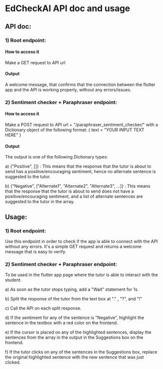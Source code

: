 # EdCheckAI API doc and usage

## API doc:

### 1) Root endpoint:

#### How to access it

Make a GET request to API url

#### Output

A welcome message, that confirms that the connection between the flutter app and the API is working properly, without any errors/issues.


### 2) Sentiment checker + Paraphraser endpoint:

#### How to access it

Make a POST request to API url + "/paraphraser_sentiment_checker/" with a Dictionary object of the following format:
{
text = "YOUR INPUT TEXT HERE"
}

#### Output

The output is one of the following Dictionary types:

a) {"Positive", []} : This means that the response that the tutor is about to send has a positive/encouraging sentiment, hence no alternate sentence is suggested to the tutor.


b) {"Negative", ["Alternate1", "Alternate2", "Alternate3", ...]} : This means that the response that the tutor is about to send does not have a positive/encouraging sentiment, and a list of alternate sentences are suggested to the tutor in the array.



## Usage:

### 1) Root endpoint:

Use this endpoint in order to check if the app is able to connect with the API without any errors. It's a simple GET request and returns a welcome message that is easy to verify.


### 2) Sentiment checker + Paraphraser endpoint:

To be used in the flutter app page where the tutor is able to interact with the student.

a) As soon as the tutor stops typing, add a "Wait" statement for 1s.

b) Split the response of the tutor from the text box at "." , "?", and "!"

c) Call the API on each split response.

d) If the sentiment for any of the sentence is "Negative", highlight the sentence in the textbox with a red color on the frontend.

e) If the cursor is placed on any of the highlighted sentences, display the sentences from the array in the output in the Suggestions box on the frontend.

f) If the tutor clicks on any of the sentences in the Suggestions box, replace the original highlighted sentence with the new sentence that was just clicked.

